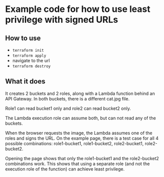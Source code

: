 # Example code for how to use least privilege with signed URLs

## How to use

* ```terraform init```
* ```terraform apply```
* navigate to the url
* ```terraform destroy```

## What it does

It creates 2 buckets and 2 roles, along with a Lambda function behind an API Gateway. In both buckets, there is a different cat.jpg file.

Role1 can read bucket1 only and role2 can read bucket2 only.

The Lambda execution role can assume both, but can not read any of the buckets.

When the browser requests the image, the Lambda assumes one of the roles and signs the URL. On the example page, there is a test case for all 4 possible combinations: role1-bucket1, role1-bucket2, role2-bucket1, role2-bucket2.

Opening the page shows that only the role1-bucket1 and the role2-bucket2 combinations work. This shows that using a separate role (and not the execution role of the function) can achieve least privilege.
